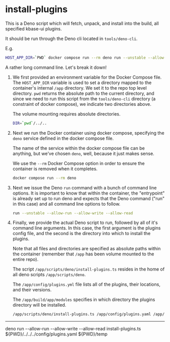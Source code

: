 # install-plugins

This is a Deno script which will fetch, unpack, and install into the build, all
specified kbase-ui plugins.

It should be run through the Deno cli located in `tools/deno-cli`.

E.g.

```bash
HOST_APP_DIR=`PWD` docker compose run --rm deno run --unstable --allow-run --allow-write --allow-read /app/scripts/deno/install-plugins.ts /app/config/plugins.yaml /app/build/app/modules/plugins
```

A rather long command line. Let's break it down!

1. We first provided an environment variable for the Docker Compose file. The
   `HOST_APP_DIR` variable is used to set a directory mapped to the container's
   internal `/app` directory. We set it to the repo top level directory. `pwd`
   returns the absolute path to the current directory, and since we need to run
   this script from the `tools/deno-cli` directory (a constraint of docker
   compose), we indicate two directories above.

   The volume mounting requires absolute directories.

   ```bash
   DIR=`pwd`/../..
   ```

2. Next we run the Docker container using docker compose, specifying the `deno`
   service defined in the docker compose file.

   The name of the service within the docker compose file can be anything, but
   we've chosen `deno`, well, because it just makes sense.

   We use the `--rm` Docker Compose option in order to ensure the container is
   removed when it completes.

   ```bash
   docker compose run --rm deno
   ```

3. Next we issue the Deno `run` command with a bunch of command line options. It
   is important to know that within the container, the "entrypoint" is already
   set up to run deno and expects that the Deno command ("run" in this case) and
   all command line options to follow.

   ```bash
   run --unstable --allow-run --allow-write --allow-read
   ```

4. Finally, we provide the actual Deno script to run, followed by all of it's
   command line arguments. In this case, the first argument is the plugins
   config file, and the second is the directory into which to install the
   plugins.

   Note that all files and directories are specified as absolute paths within
   the container (remember that `/app` has been volume mounted to the entire
   repo).

   The script `/app/scripts/deno/install-plugins.ts` resides in the home of all
   deno scripts `/app/scripts/deno`.

   The `/app/config/plugins.yml` file lists all of the plugins, their locations,
   and their versions.

   The `/app/build/app/modules` specifies in which directory the plugins
   directory will be installed.

   ```bash
   /app/scripts/deno/install-plugins.ts /app/config/plugins.yaml /app/build/app/modules
   ```

---

deno run --allow-run --allow-write --allow-read install-plugins.ts
${PWD}/../../../config/plugins.yaml ${PWD}/temp

